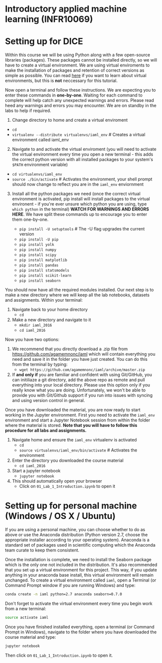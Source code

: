 # Introductory applied machine learning (INFR10069)

# Setting up for DICE

Within this course we will be using Python along with a few open-source libraries (packages). These packages cannot be installed directly, so we will have to create a virtual environment. We are using virtual enviroments to make the installation of packages and retention of correct versions as simple as possible. You can read [here](https://virtualenv.pypa.io/en/stable/) if you want to learn about virtual environments, but this is **not** neccessary for this tutorial.

Now open a terminal and follow these instructions. We are expecting you to enter these commands in **one-by-one**. Waiting for each command to complete will help catch any unexpected warnings and errors. Please read heed any warnings and errors you may encounter. We are on standby in the labs to help if required.

1. Change directory to home and create a virtual enviroment
  * `cd`
  * `virtualenv --distribute virtualenvs/iaml_env`  # Creates a virtual environment called iaml_env

2. Navigate to and activate the virtual enviroment (you will need to activate the virtual environment every time you open a new terminal - this adds the correct python version with all installed packages to your system's `$PATH` environment variable)
  * `cd virtualenvs/iaml_env`
  * `source ./bin/activate`  # Activates the environment, your shell prompt should now change to reflect you are in the `iaml_env` enviornment

3. Install all the python packages we need (once the correct virtual environment is activated, pip install will install packages to the virtual environent - if you're ever unsure which python you are using, type `which python` in the terminal) **WATCH FOR WARNINGS AND ERRORS HERE**. We have split these commands up to encourage you to enter them one-by-one.
   
    * `pip install -U setuptools`  # The -U flag upgrades the current version
    * `pip install -U pip`
    * `pip install yolk`
    * `pip install numpy`
    * `pip install scipy`
    * `pip install matplotlib`
    * `pip install pandas`
    * `pip install statsmodels`
    * `pip install scikit-learn`
    * `pip install seaborn`

You should now have all the required modules installed. Our next step is to make a new directory where we will keep all the lab notebooks, datasets and assignments. Within your terminal:

1. Navigate back to your home directory
    * `cd`
2. Make a new directory and navigate to it
    * `mkdir iaml_2016`
    * `cd iaml_2016`

Now you have two options:

1. We recommend that you directly download a .zip file from https://github.com/agamemnonc/iaml which will contain everything you need and save it in the folder you have just created. You can do this from the terminal by typing:
    * `wget https://github.com/agamemnonc/iaml/archive/master.zip`
2. If **and only if** you are familiar and confident with using Git/GitHub, you can initiliaze a git directory, add the above repo as remote and pull everything into your local directory. Please use this option only if you really know what you are doing. Unfortunately, we won't be able to provide you with Git/Github support if you run into issues with syncing and using version control in general. 

Once you have downloaded the material, you are now ready to start working in the Jupyter environment. First you need to activate the `iaml_env` environment and start a Jupyter Notebook session from within the folder where the material is stored. **Note that you will have to follow this procedure for all labs and assignments.**

1. Navigate home and ensure the `iaml_env` virtualenv is activated
    * `cd`
    * `source virtualenvs/iaml_env/bin/activate` # Activates the environment
2. Enter the directory you downloaded the course material
    * `cd iaml_2016`
3. Start a jupyter notebook
    * `jupyter notebook`
4. This should automatically open your browser
    * Click on `01_Lab_1_Introduction.ipynb` to open it

# Setting up for personal machine (Windows / OS X / Ubuntu)

If you are using a personal machine, you can choose whether to do as above or use the Anaconda distribution (Python version 2.7, choose the appropriate installer according to your operating system). Anaconda is a standard set of packages used in scientific computing which the Anaconda team curate to keep them consistent.

Once the installation is complete, we need to install the Seaborn package which is the only one not included in the distribution. It's also recommended that you set up a virtual environment for this project. This way, if you update anything in your anaconda base install, this virtual environment will remain unchanged. To create a virtual environment called `iaml`, open a Terminal (or Command Prompt window if you are running Windows) and type:

```bash
conda create -n iaml python=2.7 anaconda seaborn=0.7.0
```

Don't forget to activate the virtual environment every time you begin work from a new terminal:

```bash
source activate iaml
```

Once you have finished installed everything, open a terminal (or Command Prompt in Windows), navigate to the folder where you have downloaded the course material and type:

```bash
jupyter notebook
```

Then click on `01_Lab_1_Introduction.ipynb` to open it.
